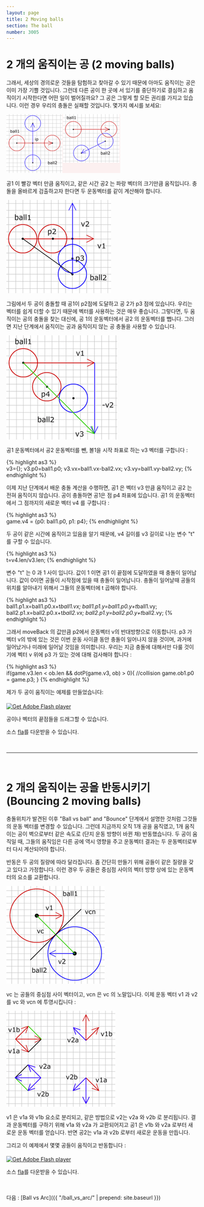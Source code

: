 ```yaml
---
layout: page
title: 2 Moving balls
section: The ball
number: 3005
---
```


# 2 개의 움직이는 공 (2 moving balls)

그래서, 세상의 경의로운 것들을 탐험하고 찾아갈 수 있기 때문에 아마도  움직이는 공은 이미 가장 기쁠 것입니다. 그런데 다른 공이 한 곳에 서 있기를 중단하기로 결심하고 움직이기 시작한다면 어떤 일이 벌어질까요? 그 공은 그렇게 할 모든 권리를 가지고 있습니다. 이런 경우 우리의 충돌은 실패할 것입니다. 몇가지 예시를 보세요:

![Alt 공들이 충돌이 실패할 경우](../img/tut11_1.gif)

공1 이 빨강 벡터 만큼 움직이고, 같은 시간 공2 는 파랑 벡터의 크기만큼 움직입니다. 충돌을 올바르게 검출하고자 한다면 두 운동벡터를 같이 계산해야 합니다.

![Alt 움직이는 공들의 충돌](../img/tut11_3.gif)

그림에서 두 공이 충돌할 때 공1이 p2점에 도달하고 공 2가 p3 점에 있습니다. 우리는 벡터를 쉽게 더할 수 있기 때문에 벡터를 사용하는 것은 매우 좋습니다. 그렇다면, 두 움직이는 공의 충돌을 찾는 대신에, 공 1의 운동벡터에서 공2 의 운동벡터를 뺍니다. 그러면 지난 단계에서 움직이는 공과 움직이지 않는 공 충돌을 사용할 수 있습니다.

![Alt 움직이지 않는 공과의 충돌](../img/tut11_4.gif)

공1 운동벡터에서 공2 운동벡터를 뺀, 볼1을 시작 좌표로 하는 v3 벡터를 구합니다 :

{% highlight as3 %}  
v3={};
v3.p0=ball1.p0;
v3.vx=ball1.vx-ball2.vx;
v3.vy=ball1.vy-ball2.vy;
{% endhighlight %}

이제 지난 단계에서 배운 충돌 계산을 수행하면, 공1 은 벡터 v3 만큼 움직이고 공2 는 전혀 움직이지 않습니다. 공이 충돌하면 공1은 점 p4 좌표에 있습니다. 공1 의 운동벡터에서 그 점까지의 새로운 벡터 v4 를 구합니다 :

{% highlight as3 %}  
game.v4 = {p0: ball1.p0, p1: p4};
{% endhighlight %}

두 공이 같은 시간에 움직이고 있음을 알기 때문에, v4 길이를 v3 길이로 나눈 변수 "t" 를 구할 수 있습니다.

{% highlight as3 %}  
t=v4.len/v3.len;
{% endhighlight %}

변수 "t" 는 0 과 1 사이 입니다. 값이 1 이면 공1 이 끝점에 도달하였을 때 충돌이 일어납니다. 값이 0이면 공들이 시작점에 있을 때 충돌이 일어납니다. 충돌이 일어날때 공들의 위치를 알아내기 위해서 그들의 운동벡터에 t 곱해야 합니다.

{% highlight as3 %}  
ball1.p1.x=ball1.p0.x+t*ball1.vx;
ball1.p1.y=ball1.p0.y+t*ball1.vy;
ball2.p1.x=ball2.p0.x+t*ball2.vx;
ball2.p1.y=ball2.p0.y+t*ball2.vy;
{% endhighlight %}

그래서 moveBack 의 값만큼 p2에서 운동벡터 v의 반대방향으로 이동합니다. p3 가 벡터 v의 밖에 있는 것은 이번 운동 사이클 동안 충돌이 일어나지 않을 것이며, 과거에 일어났거나 미래에 일어날 것임을 의미합니다. 우리는 지금 충돌에 대해서만 다룰 것이기에 벡터 v 위에 p3 가 있는 것에 대해 검사해야 합니다 :

{% highlight as3 %}  
if(game.v3.len < ob.len && dotP(game.v3, ob) > 0){
  //collision
  game.ob1.p0 = game.p3;
}
{% endhighlight %}

제가 두 공이 움직이는 예제를 만들었습니다:

<div id="flashContent">
    <object classid="clsid:d27cdb6e-ae6d-11cf-96b8-444553540000" width="300" height="200" id="vect11" align="middle">
        <param name="movie" value="vect11.swf" />
        <param name="quality" value="high" />
        <param name="bgcolor" value="#ffffff" />
        <param name="play" value="true" />
        <param name="loop" value="true" />
        <param name="wmode" value="opaque" />
        <param name="scale" value="noborder" />
        <param name="menu" value="false" />
        <param name="devicefont" value="false" />
        <param name="salign" value="" />
        <param name="allowScriptAccess" value="sameDomain" />
        <!--[if !IE]>-->
        <object type="application/x-shockwave-flash" data="vect11.swf" width="300" height="200">
            <param name="movie" value="vect11.swf" />
            <param name="quality" value="high" />
            <param name="bgcolor" value="#ffffff" />
            <param name="play" value="true" />
            <param name="loop" value="true" />
            <param name="wmode" value="opaque" />
            <param name="scale" value="noborder" />
            <param name="menu" value="false" />
            <param name="devicefont" value="false" />
            <param name="salign" value="" />
            <param name="allowScriptAccess" value="sameDomain" />
        <!--<![endif]-->
            <a href="http://www.adobe.com/go/getflash">
                <img src="http://www.adobe.com/images/shared/download_buttons/get_flash_player.gif" alt="Get Adobe Flash player" />
            </a>
        <!--[if !IE]>-->
        </object>
        <!--<![endif]-->
    </object>
</div>


공이나 벡터의 끝점들을 드래그할 수 있습니다.

<p>소스 <a href="vect11.fla">fla</a>를 다운받을 수 있습니다. </p>

<br>

-----

<br>

# 2 개의 움직이는 공을 반동시키기 (Bouncing 2 moving balls)

충돌위치가 발견된 이후 "Ball vs ball" and "Bounce" 단계에서 설명한 것처럼 그것들의 운동 벡터를 변경할 수 있습니다. 그런데 지금까지 오직 1개 공을 움직였고, 1개 움직이는 공이 벽으로부터 같은 속도로 (단지 운동 방향이 바뀐 채) 반동했습니다. 두 공이 움직일 때, 그들의 움직임은 다른 공에 역시 영향을 주고 운동벡터 결과는 두 운동벡터로부터 다시 계산되어야 합니다.

반동은 두 공의 질량에 따라 달라집니다. 좀 간단히 만들기 위해 공들이 같은 질량을 갖고 있다고 가정합니다. 이런 경우 두 공들은 중심점 사이의 벡터 방향 상에 있는 운동벡터의 요소를 교환합니다.

![Alt 움직이는 2 공의 충돌](../img/tut11_5.gif)

vc 는 공들의 중심점 사이 벡터이고, vcn 은 vc 의 노말입니다. 이제 운동 벡터 v1 과 v2 를 vc 와 vcn 에 투영시킵니다 :

![Alt 두 공의 벡터 요소 교환](../img/tut11_6.gif)

v1 은 v1a 와 v1b 요소로 분리되고, 같은 방법으로 v2는 v2a 와 v2b 로 분리됩니다. 결과 운동벡터를 구하기 위해 v1a 와 v2a 가 교환되어지고 공1 은 v1b 와 v2a 로부터 새로운 운동 벡터를 얻습니다. 반면 공2는 v1a 과 v2b 로부터 새로운 운동을 만듭니다.

그리고 이 예제에서 몇몇 공들이 움직이고 반동합니다 :

<div id="flashContent">
    <object classid="clsid:d27cdb6e-ae6d-11cf-96b8-444553540000" width="300" height="200" id="vect11a" align="middle">
        <param name="movie" value="vect11a.swf" />
        <param name="quality" value="high" />
        <param name="bgcolor" value="#ffffff" />
        <param name="play" value="true" />
        <param name="loop" value="true" />
        <param name="wmode" value="opaque" />
        <param name="scale" value="noborder" />
        <param name="menu" value="false" />
        <param name="devicefont" value="false" />
        <param name="salign" value="" />
        <param name="allowScriptAccess" value="sameDomain" />
        <!--[if !IE]>-->
        <object type="application/x-shockwave-flash" data="vect11a.swf" width="300" height="200">
            <param name="movie" value="vect11a.swf" />
            <param name="quality" value="high" />
            <param name="bgcolor" value="#ffffff" />
            <param name="play" value="true" />
            <param name="loop" value="true" />
            <param name="wmode" value="opaque" />
            <param name="scale" value="noborder" />
            <param name="menu" value="false" />
            <param name="devicefont" value="false" />
            <param name="salign" value="" />
            <param name="allowScriptAccess" value="sameDomain" />
        <!--<![endif]-->
            <a href="http://www.adobe.com/go/getflash">
                <img src="http://www.adobe.com/images/shared/download_buttons/get_flash_player.gif" alt="Get Adobe Flash player" />
            </a>
        <!--[if !IE]>-->
        </object>
        <!--<![endif]-->
    </object>
</div>

<p>소스 <a href="vect11a.fla">fla</a>를 다운받을 수 있습니다. </p>


<br>
<br>
다음 : [Ball vs Arc]({{ "/ball_vs_arc/" | prepend: site.baseurl }})



